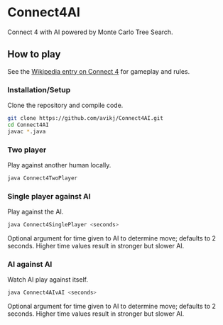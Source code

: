 # Connect4AI 

Connect 4 with AI powered by Monte Carlo Tree Search.

## How to play

See the [Wikipedia entry on Connect 4](https://en.wikipedia.org/wiki/Connect_Four) for gameplay and rules.

### Installation/Setup

Clone the repository and compile code.

```sh
git clone https://github.com/avikj/Connect4AI.git
cd Connect4AI
javac *.java
```

### Two player

Play against another human locally.

```sh
java Connect4TwoPlayer
```

### Single player against AI

Play against the AI.

```sh
java Connect4SinglePlayer <seconds>
```

Optional argument for time given to AI to determine move; defaults to 2 seconds. Higher time values result in stronger but slower AI.

### AI against AI

Watch AI play against itself.

```sh
java Connect4AIvAI <seconds>
```

Optional argument for time given to AI to determine move; defaults to 2 seconds. Higher time values result in stronger but slower AI.
